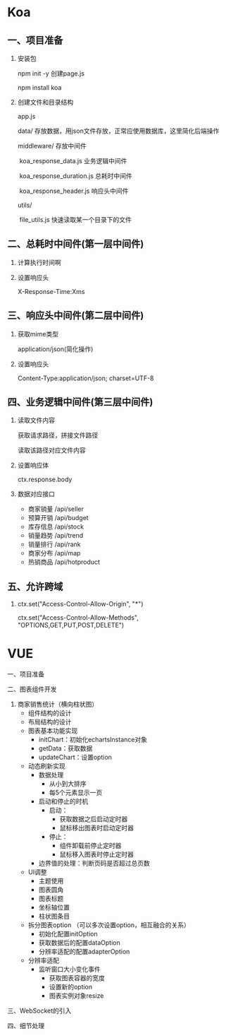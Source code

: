 # Koa

## 一、项目准备

1. 安装包

   npm init -y 创建page.js

   npm install koa

2. 创建文件和目录结构

   app.js

   data/										 存放数据，用json文件存放，正常应使用数据库，这里简化后端操作

   middleware/							 存放中间件

   ​	koa_response_data.js			业务逻辑中间件

   ​	koa_response_duration.js	 总耗时中间件

   ​	koa_response_header.js		响应头中间件

   utils/

   ​	file_utils.js							  快速读取某一个目录下的文件

## 二、总耗时中间件(第一层中间件)

1. 计算执行时间啊

2. 设置响应头

   X-Response-Time:Xms

## 三、响应头中间件(第二层中间件)

1. 获取mime类型

   application/json(简化操作)

2. 设置响应头

   Content-Type:application/json; charset=UTF-8

## 四、业务逻辑中间件(第三层中间件)

1. 读取文件内容

   获取请求路径，拼接文件路径

   读取该路径对应文件内容

2. 设置响应体

   ctx.response.body

3. 数据对应接口

   * 商家销量 /api/seller
   * 预算开销 /api/budget
   * 库存信息 /api/stock
   * 销量趋势 /api/trend
   * 销量排行 /api/rank
   * 商家分布 /api/map
   * 热销商品 /api/hotproduct

## 五、允许跨域

1.  ctx.set("Access-Control-Allow-Origin", "*")

    ctx.set("Access-Control-Allow-Methods", "OPTIONS,GET,PUT,POST,DELETE")



# VUE

一、项目准备

二、图表组件开发

1. 商家销售统计（横向柱状图）
   * 组件结构的设计
   * 布局结构的设计
   * 图表基本功能实现
     * initChart：初始化echartsInstance对象
     * getData：获取数据
     * updateChart：设置option
   * 动态刷新实现
     * 数据处理
       * 从小到大排序
       * 每5个元素显示一页
     * 启动和停止的时机
       * 启动：
         * 获取数据之后启动定时器
         * 鼠标移出图表时启动定时器
       * 停止：
         * 组件卸载前停止定时器
         * 鼠标移入图表时停止定时器
     * 边界值的处理：判断页码是否超过总页数
   * UI调整
     * 主题使用
     * 图表圆角
     * 图表标题
     * 坐标轴位置
     * 柱状图条目
   * 拆分图表option （可以多次设置option，相互融合的关系）
     * 初始化配置initOption
     * 获取数据后的配置dataOption
     * 分辨率适配的配置adapterOption
   * 分辨率适配
     * 监听窗口大小变化事件
       * 获取图表容器的宽度
       * 设置新的option
       * 图表实例对象resize

三、WebSocket的引入

四、细节处理